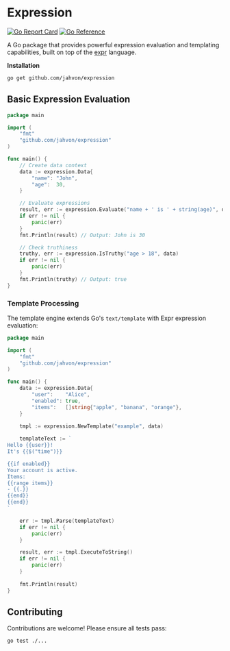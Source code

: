 # Expression

[![Go Report Card](https://goreportcard.com/badge/github.com/jahvon/expression)](https://goreportcard.com/report/github.com/jahvon/expression)
[![Go Reference](https://pkg.go.dev/badge/github.com/jahvon/expression.svg)](https://pkg.go.dev/github.com/jahvon/expression)

A Go package that provides powerful expression evaluation and templating capabilities, 
built on top of the [expr](https://github.com/expr-lang/expr) language.

**Installation**

```bash
go get github.com/jahvon/expression
```

## Basic Expression Evaluation

```go
package main

import (
    "fmt"
    "github.com/jahvon/expression"
)

func main() {
    // Create data context
    data := expression.Data{
        "name": "John",
        "age":  30,
    }

    // Evaluate expressions
    result, err := expression.Evaluate("name + ' is ' + string(age)", data)
    if err != nil {
        panic(err)
    }
    fmt.Println(result) // Output: John is 30

    // Check truthiness
    truthy, err := expression.IsTruthy("age > 18", data)
    if err != nil {
        panic(err)
    }
    fmt.Println(truthy) // Output: true
}
```

### Template Processing

The template engine extends Go's `text/template` with Expr expression evaluation:

```go
package main

import (
    "fmt"
    "github.com/jahvon/expression"
)

func main() {
    data := expression.Data{
        "user":    "Alice",
        "enabled": true,
        "items":   []string{"apple", "banana", "orange"},
    }

    tmpl := expression.NewTemplate("example", data)
    
    templateText := `
Hello {{user}}!
It's {{$("time")}}

{{if enabled}}
Your account is active.
Items:
{{range items}}
- {{.}}
{{end}}
{{end}}
`

    err := tmpl.Parse(templateText)
    if err != nil {
        panic(err)
    }

    result, err := tmpl.ExecuteToString()
    if err != nil {
        panic(err)
    }
    
    fmt.Println(result)
}
```

## Contributing

Contributions are welcome! Please ensure all tests pass:

```bash
go test ./...
```
